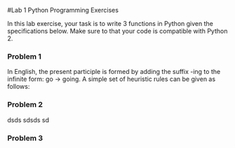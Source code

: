 #Lab 1 Python Programming Exercises

In this lab exercise, your task is to write 3 functions in Python given the specifications below. Make sure to that your 
code is compatible with Python 2. 

### Problem 1

In English, the present participle is formed by adding the suffix -ing to the infinite form: go → going. A simple set of heuristic rules can be given as follows:
### Problem 2

   dsds
   sdsds
   sd
   
### Problem 3
